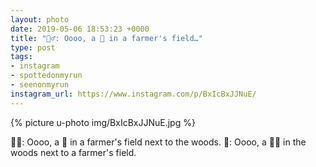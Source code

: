```yaml
---
layout: photo
date: 2019-05-06 18:53:23 +0000
title: "🏃‍♂️: Oooo, a 🦌 in a farmer's field…"
type: post
tags:
- instagram
- spottedonmyrun
- seenonmyrun
instagram_url: https://www.instagram.com/p/BxIcBxJJNuE/
---
```


{% picture u-photo img/BxIcBxJJNuE.jpg %}

🏃‍♂️: Oooo, a 🦌 in a farmer's field next to the woods.
🦌: Oooo, a 🏃‍♂️ in the woods next to a farmer's field.

